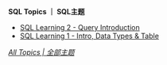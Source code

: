 **SQL Topics ｜ SQL主题**

* [SQL Learning 2 - Query Introduction](https://ultrafish.cn/2022/08/11/sql-learning-2/)  
* [SQL Learning 1 - Intro, Data Types & Table](https://ultrafish.cn/2022/08/09/sql-learning-1/)  


[*All Topics | 全部主题*](https://ultrafish.cn/topics/#/)